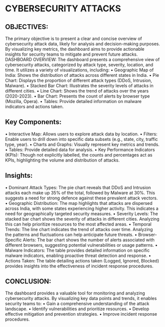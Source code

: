  # CYBERSECURITY   ATTACKS 
                                                 
## OBJECTIVES:
The primary objective is to present a clear and concise overview of cybersecurity attack data, likely for analysis and decision-making purposes. By visualizing key metrics, the dashboard aims to provide actionable insights for security teams to mitigate and prevent future attacks.
DASHBOARD OVERVIEW:
The dashboard presents a comprehensive view of cybersecurity attacks, categorized by attack type, severity, location, and time. It utilizes a variety of visualizations, including:
•	Geographic Map of India: Shows the distribution of attacks across different states in India.
•	Pie Chart: Displays the proportion of different attack types (DDoS, Intrusion, Malware).
•	Stacked Bar Chart: Illustrates the severity levels of attacks in different cities.
•	Line Chart: Shows the trend of attacks over the years (2020-2023).
•	Bar Chart: Presents the count of alerts by browser type (Mozilla, Opera).
•	Tables: Provide detailed information on malware indicators and actions taken.

## Key Components:
•	Interactive Map: Allows users to explore attack data by location.
•	Filters: Enable users to drill down into specific data subsets (e.g., state, city, traffic type, year).
•	Charts and Graphs: Visually represent key metrics and trends.
•	Tables: Provide detailed data for analysis.
•	Key Performance Indicators (KPIs): Though not explicitly labelled, the counts and percentages act as KPIs, highlighting the volume and distribution of attacks.
        
## Insights:
•	Dominant Attack Types: The pie chart reveals that DDoS and Intrusion attacks each make up 35% of the total, followed by Malware at 30%. This suggests a need for strong defence against these prevalent attack vectors.
•	Geographic Distribution: The map highlights that attacks are dispersed across India, with some states experiencing higher activity. This indicates a need for geographically targeted security measures.
•	Severity Levels: The stacked bar chart shows the severity of attacks in different cities. Analyzing this can help prioritize resources to the most affected areas.
•	Temporal Trends: The line chart indicates the trend of attacks over time. Analyzing the patterns and fluctuations can help anticipate future threats.
•	Browser-Specific Alerts: The bar chart shows the number of alerts associated with different browsers, suggesting potential vulnerabilities or usage patterns.
•	Malware Indicators: The table provides detailed information on specific malware indicators, enabling proactive threat detection and response.
•	Actions Taken: The table detailing actions taken (Logged, Ignored, Blocked) provides insights into the effectiveness of incident response procedures.

## CONCLUSION:
The dashboard provides a valuable tool for monitoring and analyzing cybersecurity attacks. By visualizing key data points and trends, it enables security teams to:
•	Gain a comprehensive understanding of the attack landscape.
•	Identify vulnerabilities and prioritize resources.
•	Develop effective mitigation and prevention strategies.
•	Improve incident response procedures.



